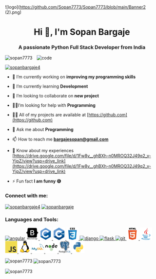 ![logo](https://github.com/Sopan7773/Sopan7773/blob/main/Banner2 (2).png)
<h1 align="center">Hi 👋, I'm Sopan Bargaje</h1>
<h3 align="center">A passionate Python Full Stack Developer from India</h3>

<img src="https://i.pinimg.com/originals/81/17/8b/81178b47a8598f0c81c4799f2cdd4057.gif" alt="code" align="right" alt="codng" width="400px">
   

<p align="left"> <img src="https://komarev.com/ghpvc/?username=sopan7773&label=Profile%20views&color=0e75b6&style=flat" alt="sopan7773" /> </p>

<p align="left"> <a href="https://twitter.com/sopanbargaje4" target="blank"><img src="https://img.shields.io/twitter/follow/sopanbargaje4?logo=twitter&style=for-the-badge" alt="sopanbargaje4" /></a> </p>

- 🔭 I’m currently working on **improving my programming skills**

- 🌱 I’m currently learning **Development**

- 👯 I’m looking to collaborate on **new project**

- 🤝🏻I’m looking for help with **Programming**

- 👨‍💻 All of my projects are available at [https://github.com](https://github.com)

- 💬 Ask me about **Programming**

- 📫 How to reach me **bargajesopan@gmail.com**

- 📄 Know about my experiences [https://drive.google.com/file/d/1Fw8v__ghBXh-n0MROQ32J49q2_v-YjpZ/view?usp=drive_link](https://drive.google.com/file/d/1Fw8v__ghBXh-n0MROQ32J49q2_v-YjpZ/view?usp=drive_link)

- ⚡ Fun fact **I am funny 😅**

<h3 align="left">Connect with me:</h3>
<p align="left">
<a href="https://twitter.com/sopanbargaje4" target="blank"><img align="center" src="https://raw.githubusercontent.com/rahuldkjain/github-profile-readme-generator/master/src/images/icons/Social/twitter.svg" alt="sopanbargaje4" height="30" width="40" /></a>
<a href="https://linkedin.com/in/sopanbargaje" target="blank"><img align="center" src="https://raw.githubusercontent.com/rahuldkjain/github-profile-readme-generator/master/src/images/icons/Social/linked-in-alt.svg" alt="sopanbargaje" height="30" width="40" /></a>
</p>

<h3 align="left">Languages and Tools:</h3>
<p align="left"> <a href="https://angular.io" target="_blank" rel="noreferrer"> <img src="https://angular.io/assets/images/logos/angular/angular.svg" alt="angular" width="40" height="40"/> </a> <a href="https://getbootstrap.com" target="_blank" rel="noreferrer"> <img src="https://raw.githubusercontent.com/devicons/devicon/master/icons/bootstrap/bootstrap-plain-wordmark.svg" alt="bootstrap" width="40" height="40"/> </a> <a href="https://www.cprogramming.com/" target="_blank" rel="noreferrer"> <img src="https://raw.githubusercontent.com/devicons/devicon/master/icons/c/c-original.svg" alt="c" width="40" height="40"/> </a> <a href="https://www.w3schools.com/cpp/" target="_blank" rel="noreferrer"> <img src="https://raw.githubusercontent.com/devicons/devicon/master/icons/cplusplus/cplusplus-original.svg" alt="cplusplus" width="40" height="40"/> </a> <a href="https://www.w3schools.com/css/" target="_blank" rel="noreferrer"> <img src="https://raw.githubusercontent.com/devicons/devicon/master/icons/css3/css3-original-wordmark.svg" alt="css3" width="40" height="40"/> </a> <a href="https://www.djangoproject.com/" target="_blank" rel="noreferrer"> <img src="https://cdn.worldvectorlogo.com/logos/django.svg" alt="django" width="40" height="40"/> </a> <a href="https://flask.palletsprojects.com/" target="_blank" rel="noreferrer"> <img src="https://www.vectorlogo.zone/logos/pocoo_flask/pocoo_flask-icon.svg" alt="flask" width="40" height="40"/> </a> <a href="https://git-scm.com/" target="_blank" rel="noreferrer"> <img src="https://www.vectorlogo.zone/logos/git-scm/git-scm-icon.svg" alt="git" width="40" height="40"/> </a> <a href="https://www.w3.org/html/" target="_blank" rel="noreferrer"> <img src="https://raw.githubusercontent.com/devicons/devicon/master/icons/html5/html5-original-wordmark.svg" alt="html5" width="40" height="40"/> </a> <a href="https://www.java.com" target="_blank" rel="noreferrer"> <img src="https://raw.githubusercontent.com/devicons/devicon/master/icons/java/java-original.svg" alt="java" width="40" height="40"/> </a> <a href="https://developer.mozilla.org/en-US/docs/Web/JavaScript" target="_blank" rel="noreferrer"> <img src="https://raw.githubusercontent.com/devicons/devicon/master/icons/javascript/javascript-original.svg" alt="javascript" width="40" height="40"/> </a> <a href="https://www.linux.org/" target="_blank" rel="noreferrer"> <img src="https://raw.githubusercontent.com/devicons/devicon/master/icons/linux/linux-original.svg" alt="linux" width="40" height="40"/> </a> <a href="https://www.mysql.com/" target="_blank" rel="noreferrer"> <img src="https://raw.githubusercontent.com/devicons/devicon/master/icons/mysql/mysql-original-wordmark.svg" alt="mysql" width="40" height="40"/> </a> <a href="https://nodejs.org" target="_blank" rel="noreferrer"> <img src="https://raw.githubusercontent.com/devicons/devicon/master/icons/nodejs/nodejs-original-wordmark.svg" alt="nodejs" width="40" height="40"/> </a> <a href="https://www.postgresql.org" target="_blank" rel="noreferrer"> <img src="https://raw.githubusercontent.com/devicons/devicon/master/icons/postgresql/postgresql-original-wordmark.svg" alt="postgresql" width="40" height="40"/> </a> <a href="https://www.python.org" target="_blank" rel="noreferrer"> <img src="https://raw.githubusercontent.com/devicons/devicon/master/icons/python/python-original.svg" alt="python" width="40" height="40"/> </a> </p>

<p><img align="left" src="https://github-readme-stats.vercel.app/api/top-langs?username=sopan7773&show_icons=true&locale=en&layout=compact" alt="sopan7773" /></p>

<p>&nbsp;<img align="center" src="https://github-readme-stats.vercel.app/api?username=sopan7773&show_icons=true&locale=en" alt="sopan7773" /></p>

<p><img align="center" src="https://github-readme-streak-stats.herokuapp.com/?user=sopan7773&" alt="sopan7773" /></p>
